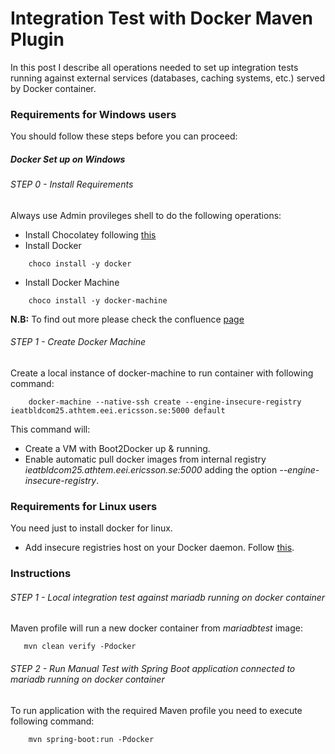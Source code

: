 # Integration Test with Docker Maven Plugin

In this post I describe all operations needed to set up integration tests running against external services (databases, caching systems, etc.) served by Docker container.

### Requirements for Windows users
You should follow these steps before you can proceed:

##### Docker Set up on Windows
###### STEP 0 - Install Requirements
Always use Admin provileges shell to do the following operations:
- Install Chocolatey following [this](https://chocolatey.org/install)
- Install Docker
```
    choco install -y docker
```
- Install Docker Machine
```
    choco install -y docker-machine
```
**N.B:** To find out more please check the confluence [page](https://confluence-nam.lmera.ericsson.se/display/TPX/Using+Docker-Machine+with+Windows)

###### STEP 1 - Create Docker Machine
Create a local instance of docker-machine to run container with following command:
```
    docker-machine --native-ssh create --engine-insecure-registry ieatbldcom25.athtem.eei.ericsson.se:5000 default
```
This command will:
- Create a VM with Boot2Docker up & running.
- Enable automatic pull docker images from internal registry *ieatbldcom25.athtem.eei.ericsson.se:5000* adding the option *--engine-insecure-registry*.



### Requirements for Linux users
You need just to install docker for linux.
- Add insecure registries host on your Docker daemon. Follow [this](https://stackoverflow.com/questions/40924931/trouble-running-docker-registry-in-insecure-mode-on-ubuntu-16-04).

### Instructions

###### STEP 1 - Local integration test against mariadb running on docker container
Maven profile will run a new docker container from *mariadbtest* image:
```
   mvn clean verify -Pdocker
```

###### STEP 2 - Run Manual Test with Spring Boot application connected to mariadb running on docker container
To run application with the required Maven profile you need to execute following command:
```
    mvn spring-boot:run -Pdocker
```
